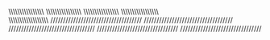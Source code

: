 \\\\\\\\\\\\\\\\\\\\\\\\\\\\\\\\
 \\\\\\\\\\\\\\\\\\\\\\\\\\\\\\\\
  \\\\\\\\\\\\\\\\\\\\\\\\\\\\\\\\
\\\\\\\\\\\\\\\\\\\\\\\\\\\\\\\\\\\
\\\\\\\\\\\\\\\\\\\\\\\\\\\\\\\\\\\\
////////////////////////////////////
///////////////////////////////////
//////////////////////////////////
 ////////////////////////////////
////////////////////////////////
